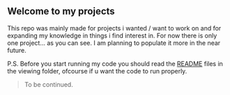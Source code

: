 ## Welcome to my projects 
This repo was mainly made for projects i wanted / want to work on and for expanding my knowledge in things i find interest in.
For now there is only one project... as you can see. I am planning to populate it more in the near future.

P.S. Before you start running my code you should read the [README](Maze%20solving%20algs/README.md)
files in the viewing folder, ofcourse if u want the code to run properly.
> To be continued.
